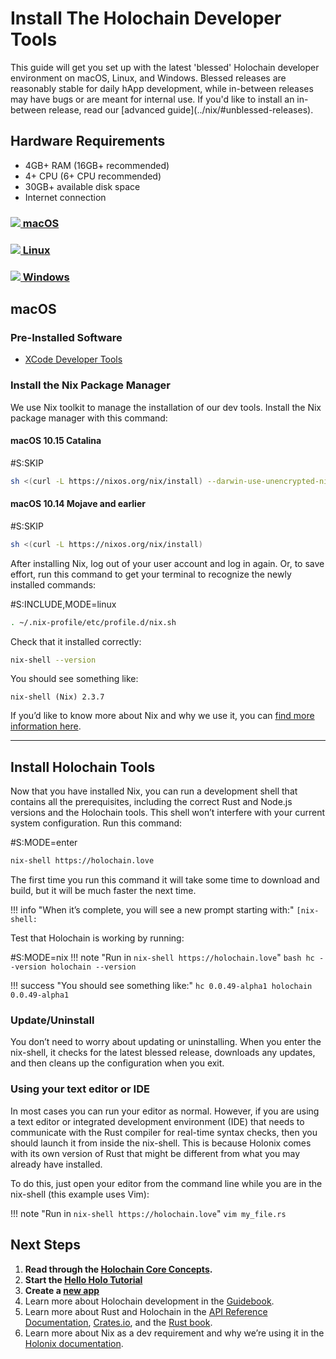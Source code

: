 # Install The Holochain Developer Tools

<div markdown="1" class="coreconcepts-intro">
This guide will get you set up with the latest 'blessed' Holochain developer environment on macOS, Linux, and Windows. Blessed releases are reasonably stable for daily hApp development, while in-between releases may have bugs or are meant for internal use. If you'd like to install an in-between release, read our [advanced guide](../nix/#unblessed-releases).
</div>

## Hardware Requirements

* 4GB+ RAM (16GB+ recommended)
* 4+ CPU (6+ CPU recommended)
* 30GB+ available disk space
* Internet connection

<div class="h-tile-container h-tile-container-3 tile-tabs">
    <div class="h-tile">
        <a href="javascript:rudrSwitchTab('tab_1', 'content_1');" id="tab_1" class="tabmenu active" onclick="window.open(this.href,'_self'); return false;">
            <h3><img src="/docs/custom/icon-apple.svg"> macOS</h3>
        </a>
    </div>
    <div class="h-tile">
        <a href="javascript:rudrSwitchTab('tab_2', 'content_2');" id="tab_2" class="tabmenu" onclick="window.open(this.href,'_self'); return false;">
            <h3><img src="/docs/custom/icon-linux.svg" class="linux"> Linux</h3>
        </a>
    </div>
    <div class="h-tile">
        <a href="javascript:rudrSwitchTab('tab_3', 'content_3');" id="tab_3" class="tabmenu" onclick="window.open(this.href,'_self'); return false;">
            <h3><img src="/docs/custom/icon-windows.svg"> Windows</h3>
        </a>
    </div>
</div>

<div markdown="1" class="tabcontent" data-tabid="tab_1" id="content_1">

## macOS

### Pre-Installed Software

* [XCode Developer Tools](https://apps.apple.com/us/app/xcode/id497799835?mt=12)

### Install the Nix Package Manager

We use Nix toolkit to manage the installation of our dev tools. Install the Nix package manager with this command:

#### macOS 10.15 Catalina

\#S:SKIP
```bash
sh <(curl -L https://nixos.org/nix/install) --darwin-use-unencrypted-nix-store-volume
```

#### macOS 10.14 Mojave and earlier

\#S:SKIP
```bash
sh <(curl -L https://nixos.org/nix/install)
```

</div>

<div markdown="1" class="tabcontent" data-tabid="tab_2" id="content_2" style="display:none;">

## Linux

### Install the Nix Package Manager

We use Nix toolkit to manage the installation of our dev tools. Install the Nix package manager with this command:

\#S:INCLUDE,MODE=linux
```bash
sh <(curl -L https://nixos.org/nix/install)
```

</div>

<div markdown="1" class="tabcontent" id="content_3" data-tabid="tab_3" style="display:none;">

## Windows

Holochain development uses the same tools across Mac, Windows, and Linux. However, the Nix toolkit, which we use to install and manage those tools, only works natively on Mac and Linux. If you have Windows 10, Linux is available via the Microsoft Store.

### Requirements

* Windows 10 with [May 2020 Update](https://support.microsoft.com/en-us/help/4028685/windows-10-get-the-update)

### Older versions of Windows

Windows 8 and earlier are not officially supported. We recommend that you install Linux in a virtual machine ([Ubuntu Linux](https://www.ubuntu.com/) in [VirtualBox](https://virtualbox.org) is a popular and user-friendly choice). Here is a [tutorial](https://itsfoss.com/install-linux-in-virtualbox/) to get you up and running.

### Install Ubuntu Linux

1. Make sure you're [up to date](https://support.microsoft.com/en-us/help/4028685/windows-10-get-the-update) with Windows 10 version 2004 or newer.
2. [Install Windows Subsystem for Linux 2 (WSL2)](https://docs.microsoft.com/en-us/windows/wsl/install-win10).
3. Open the Microsoft Store app and search for Ubuntu 20.04 LTS.
4. Install Ubuntu.
5. Open the Start menu and click on Ubuntu 20.04 LTS. You should see a Linux terminal.

### Install the Nix Package Manager

Install the Nix package manager with this command:

\#S:SKIP
```bash
sh <(curl -L https://nixos.org/nix/install)
```

</div>

After installing Nix, log out of your user account and log in again. Or, to save effort, run this command to get your terminal to recognize the newly installed commands:

\#S:INCLUDE,MODE=linux
```bash
. ~/.nix-profile/etc/profile.d/nix.sh
```

Check that it installed correctly:

```bash
nix-shell --version
```

You should see something like:

```
nix-shell (Nix) 2.3.7
```

If you’d like to know more about Nix and why we use it, you can [find more information here](../nix/).

---

## Install Holochain Tools

Now that you have installed Nix, you can run a development shell that contains all the prerequisites, including the correct Rust and Node.js versions and the Holochain tools. This shell won’t interfere with your current system configuration. Run this command:

\#S:MODE=enter
```bash
nix-shell https://holochain.love
```

The first time you run this command it will take some time to download and build, but it will be much faster the next time.

!!! info "When it’s complete, you will see a new prompt starting with:"
    ```
    [nix-shell:
    ```

Test that Holochain is working by running:

\#S:MODE=nix
!!! note "Run in `nix-shell https://holochain.love`"
    ```bash
    hc --version
    holochain --version
    ```

!!! success "You should see something like:"
    ```
    hc 0.0.49-alpha1
    holochain 0.0.49-alpha1
    ```

### Update/Uninstall

You don’t need to worry about updating or uninstalling. When you enter the nix-shell, it checks for the latest blessed release, downloads any updates, and then cleans up the configuration when you exit.

### Using your text editor or IDE

In most cases you can run your editor as normal. However, if you are using a text editor or integrated development environment (IDE) that needs to communicate with the Rust compiler for real-time syntax checks, then you should launch it from inside the nix-shell. This is because Holonix comes with its own version of Rust that might be different from what you may already have installed.

To do this, just open your editor from the command line while you are in the nix-shell (this example uses Vim):

!!! note "Run in `nix-shell https://holochain.love`"
    ```
    vim my_file.rs
    ```

## Next Steps

1. __Read through the [Holochain Core Concepts](../concepts/).__
2. __Start the [Hello Holo Tutorial](../tutorials/coreconcepts/hello_holo)__
3. __Create a [new app](../create-new-app)__
4. Learn more about Holochain development in the [Guidebook](../guide/welcome/).
5. Learn more about Rust and Holochain in the [API Reference Documentation](../api/), [Crates.io](https://crates.io/search?q=Holochain), and the [Rust book](https://doc.rust-lang.org/book/).
6. Learn more about Nix as a dev requirement and why we’re using it in the [Holonix documentation](https://docs.holochain.love).

<script>
function rudrSwitchTab(rudr_tab_id, rudr_tab_content) {
    // first of all we get all tab content blocks (I think the best way to get them by class names)
    var x = document.getElementsByClassName("tabcontent");
    var i;
    for (i = 0; i < x.length; i++) {
        x[i].style.display = 'none'; // hide all tab content
    }
    document.getElementById(rudr_tab_content).style.display = 'block'; // display the content of the tab we need

    // now we get all tab menu items by class names (use the next code only if you need to highlight current tab)
    var x = document.getElementsByClassName("tabmenu");
    var i;
    for (i = 0; i < x.length; i++) {
        x[i].className = 'tabmenu';
    }
    document.getElementById(rudr_tab_id).className = 'tabmenu active';
}

// If there's a fragment identifier on the URL, switch to the correct tab.
function switchToTabForFragmentIfNecessary() {
    var fragment = window.location.hash.slice(1);
    if (!fragment)
        // Nothing to do.
        return;

    var target = document.getElementById(fragment);
    if (!target)
        // Invalid fragment identifier.
        return;

    var tabContainer = target.closest('.tabcontent');
    if (!tabContainer)
        // This content wasn't in a tab.
        return;

    var tabID = tabContainer.getAttribute('data-tabid');
    var contentID = tabContainer.id;

    // Make the tab active so you can see the linked content.
    rudrSwitchTab(tabID, contentID);
}

// Switch to the correct tab if DOM is ready.
if (document.readyState === 'interactive' || document.readyState === 'complete')
    switchToTabForFragmentIfNecessary();

// Otherwise, wait until document is loaded and try again.
document.addEventListener('DOMContentLoaded', switchToTabForFragmentIfNecessary, false);

</script>
